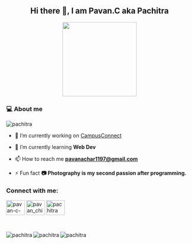
 <h2 align="center">Hi there 👋, I am Pavan.C aka Pachitra</h2>
<p align="center">
  <a href="https://quotes-github-readme.vercel.app">
   <img height=200px src="https://quotes-github-readme.vercel.app/api?type=horizontal&theme=catppuccin_mocha&border=false&quote=Good%20design%20is%20invisible.%20Good%20code%20is%20also%20invisible—until%20it%20breaks.!" />
  </a>
</p>
<h3>💻 About me</h3>
<p align="left"> <img src="https://komarev.com/ghpvc/?username=pachitra&label=Profile%20views&color=0e75b6&style=flat" alt="pachitra" /> </p>
<p>
 <img align="right" scr="https://miro.medium.com/v2/resize:fit:1400/1*kzyNlgVr0S1rqESP39OQbg.gif" >
</p>

- 🔭 I’m currently working on [CampusConnect](https://github.com/roystondz/campusConnect)

- 🌱 I’m currently learning **Web Dev**

- 📫 How to reach me **pavanachar1197@gmail.com**

- ⚡ Fun fact **📷 Photography is my second passion after programming.**

<h3 align="left">Connect with me:</h3>
<p align="left">
<a href="https://linkedin.com/in/pavan-c-840821203" target="blank"><img align="center" src="https://raw.githubusercontent.com/rahuldkjain/github-profile-readme-generator/master/src/images/icons/Social/linked-in-alt.svg" alt="pavan-c-840821203" height="40" width="50" /></a>
<a href="https://instagram.com/pavan_chitrapura" target="blank"><img align="center" src="https://raw.githubusercontent.com/rahuldkjain/github-profile-readme-generator/master/src/images/icons/Social/instagram.svg" alt="pavan_chitrapura" height="40" width="50" /></a>
<a href="https://www.behance.net/pachitra" target="blank"><img align="center" src="https://raw.githubusercontent.com/rahuldkjain/github-profile-readme-generator/master/src/images/icons/Social/behance.svg" alt="pachitra" height="40" width="50" /></a>
</p>
<br />

<p>
  <img align="left" src="https://github-readme-stats.vercel.app/api/top-langs?username=pachitra&show_icons=true&locale=en&layout=compact&card_width=756px&theme=radical" alt="pachitra" />

</p>
<p>&nbsp;
  <img align="left" src="https://github-readme-streak-stats.herokuapp.com/?user=pachitra&card_width=300px&theme=radical" alt="pachitra" />
  <img align="left" src="https://github-readme-stats.vercel.app/api?username=pachitra&show_icons=true&locale=en&rank_icon=github&theme=radical&card_width=300px" alt="pachitra" /></p>

